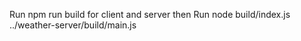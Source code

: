 Run npm run build for client and server
then 
Run node build/index.js ../weather-server/build/main.js
